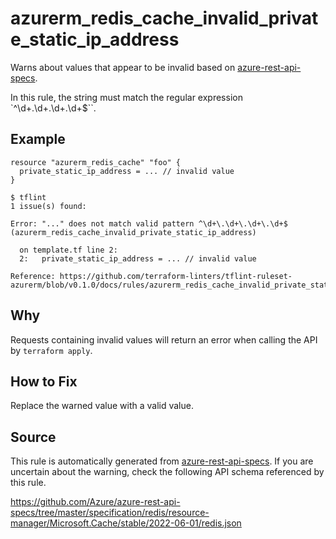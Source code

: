 <!--- This file generated by `tools/apispec-rule-gen/main.go`. DO NOT EDIT --->

# azurerm_redis_cache_invalid_private_static_ip_address

Warns about values that appear to be invalid based on [azure-rest-api-specs](https://github.com/Azure/azure-rest-api-specs).

In this rule, the string must match the regular expression `^\d+\.\d+\.\d+\.\d+$``.

## Example

```hcl
resource "azurerm_redis_cache" "foo" {
  private_static_ip_address = ... // invalid value
}
```

```
$ tflint
1 issue(s) found:

Error: "..." does not match valid pattern ^\d+\.\d+\.\d+\.\d+$ (azurerm_redis_cache_invalid_private_static_ip_address)

  on template.tf line 2:
  2:   private_static_ip_address = ... // invalid value

Reference: https://github.com/terraform-linters/tflint-ruleset-azurerm/blob/v0.1.0/docs/rules/azurerm_redis_cache_invalid_private_static_ip_address.md

```

## Why

Requests containing invalid values will return an error when calling the API by `terraform apply`.

## How to Fix

Replace the warned value with a valid value.

## Source

This rule is automatically generated from [azure-rest-api-specs](https://github.com/Azure/azure-rest-api-specs). If you are uncertain about the warning, check the following API schema referenced by this rule.

https://github.com/Azure/azure-rest-api-specs/tree/master/specification/redis/resource-manager/Microsoft.Cache/stable/2022-06-01/redis.json
